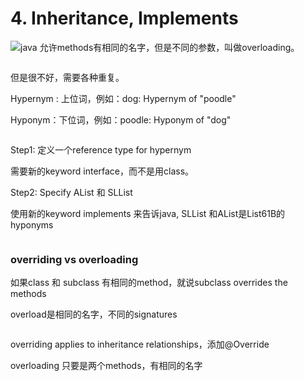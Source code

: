 # 4. Inheritance, Implements

![](<.gitbook/assets/Screenshot 2024-03-05 at 8.02.52 pm.png>)java 允许methods有相同的名字，但是不同的参数，叫做overloading。

<figure><img src=".gitbook/assets/Screenshot 2024-03-05 at 7.45.01 pm.png" alt=""><figcaption></figcaption></figure>

但是很不好，需要各种重复。

Hypernym : 上位词，例如：dog: Hypernym of "poodle"

Hyponym：下位词，例如：poodle: Hyponym of "dog"

<figure><img src=".gitbook/assets/Screenshot 2024-03-05 at 7.54.17 pm.png" alt=""><figcaption></figcaption></figure>

Step1: 定义一个reference type for hypernym

需要新的keyword interface，而不是用class。

Step2: Specify AList 和 SLList

使用新的keyword implements 来告诉java, SLList 和AList是List61B的hyponyms

<figure><img src=".gitbook/assets/Screenshot 2024-03-05 at 8.00.58 pm.png" alt=""><figcaption></figcaption></figure>

### overriding vs overloading

如果class 和 subclass 有相同的method，就说subclass overrides the methods

overload是相同的名字，不同的signatures

<figure><img src=".gitbook/assets/Screenshot 2024-03-05 at 8.51.46 pm.png" alt=""><figcaption></figcaption></figure>

overriding applies to inheritance relationships，添加@Override&#x20;

overloading 只要是两个methods，有相同的名字

























